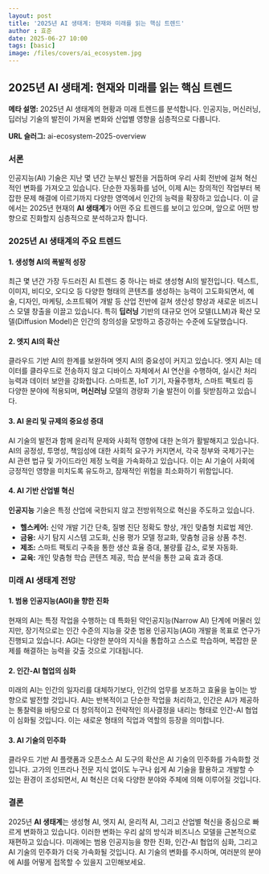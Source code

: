 ```yaml
---
layout: post
title: '2025년 AI 생태계: 현재와 미래를 읽는 핵심 트렌드'
author : 효준
date: 2025-06-27 10:00
tags: [basic]
image: /files/covers/ai_ecosystem.jpg
---
```


## 2025년 AI 생태계: 현재와 미래를 읽는 핵심 트렌드

**메타 설명:** 2025년 AI 생태계의 현황과 미래 트렌드를 분석합니다. 인공지능, 머신러닝, 딥러닝 기술의 발전이 가져올 변화와 산업별 영향을 심층적으로 다룹니다.

**URL 슬러그:** ai-ecosystem-2025-overview

### 서론

인공지능(AI) 기술은 지난 몇 년간 눈부신 발전을 거듭하며 우리 사회 전반에 걸쳐 혁신적인 변화를 가져오고 있습니다. 단순한 자동화를 넘어, 이제 AI는 창의적인 작업부터 복잡한 문제 해결에 이르기까지 다양한 영역에서 인간의 능력을 확장하고 있습니다. 이 글에서는 2025년 현재의 **AI 생태계**가 어떤 주요 트렌드를 보이고 있으며, 앞으로 어떤 방향으로 진화할지 심층적으로 분석하고자 합니다.

### 2025년 AI 생태계의 주요 트렌드

#### 1. 생성형 AI의 폭발적 성장

최근 몇 년간 가장 두드러진 AI 트렌드 중 하나는 바로 생성형 AI의 발전입니다. 텍스트, 이미지, 비디오, 오디오 등 다양한 형태의 콘텐츠를 생성하는 능력이 고도화되면서, 예술, 디자인, 마케팅, 소프트웨어 개발 등 산업 전반에 걸쳐 생산성 향상과 새로운 비즈니스 모델 창출을 이끌고 있습니다. 특히 **딥러닝** 기반의 대규모 언어 모델(LLM)과 확산 모델(Diffusion Model)은 인간의 창의성을 모방하고 증강하는 수준에 도달했습니다.

#### 2. 엣지 AI의 확산

클라우드 기반 AI의 한계를 보완하며 엣지 AI의 중요성이 커지고 있습니다. 엣지 AI는 데이터를 클라우드로 전송하지 않고 디바이스 자체에서 AI 연산을 수행하여, 실시간 처리 능력과 데이터 보안을 강화합니다. 스마트폰, IoT 기기, 자율주행차, 스마트 팩토리 등 다양한 분야에 적용되며, **머신러닝** 모델의 경량화 기술 발전이 이를 뒷받침하고 있습니다.

#### 3. AI 윤리 및 규제의 중요성 증대

AI 기술의 발전과 함께 윤리적 문제와 사회적 영향에 대한 논의가 활발해지고 있습니다. AI의 공정성, 투명성, 책임성에 대한 사회적 요구가 커지면서, 각국 정부와 국제기구는 AI 관련 법규 및 가이드라인 제정 노력을 가속화하고 있습니다. 이는 AI 기술이 사회에 긍정적인 영향을 미치도록 유도하고, 잠재적인 위험을 최소화하기 위함입니다.

#### 4. AI 기반 산업별 혁신

**인공지능** 기술은 특정 산업에 국한되지 않고 전방위적으로 혁신을 주도하고 있습니다.

*   **헬스케어:** 신약 개발 기간 단축, 질병 진단 정확도 향상, 개인 맞춤형 치료법 제안.
*   **금융:** 사기 탐지 시스템 고도화, 신용 평가 모델 정교화, 맞춤형 금융 상품 추천.
*   **제조:** 스마트 팩토리 구축을 통한 생산 효율 증대, 불량률 감소, 로봇 자동화.
*   **교육:** 개인 맞춤형 학습 콘텐츠 제공, 학습 분석을 통한 교육 효과 증대.

### 미래 AI 생태계 전망

#### 1. 범용 인공지능(AGI)을 향한 진화

현재의 AI는 특정 작업을 수행하는 데 특화된 약인공지능(Narrow AI) 단계에 머물러 있지만, 장기적으로는 인간 수준의 지능을 갖춘 범용 인공지능(AGI) 개발을 목표로 연구가 진행되고 있습니다. AGI는 다양한 분야의 지식을 통합하고 스스로 학습하며, 복잡한 문제를 해결하는 능력을 갖출 것으로 기대됩니다.

#### 2. 인간-AI 협업의 심화

미래의 AI는 인간의 일자리를 대체하기보다, 인간의 업무를 보조하고 효율을 높이는 방향으로 발전할 것입니다. AI는 반복적이고 단순한 작업을 처리하고, 인간은 AI가 제공하는 통찰력을 바탕으로 더 창의적이고 전략적인 의사결정을 내리는 형태로 인간-AI 협업이 심화될 것입니다. 이는 새로운 형태의 직업과 역할의 등장을 의미합니다.

#### 3. AI 기술의 민주화

클라우드 기반 AI 플랫폼과 오픈소스 AI 도구의 확산은 AI 기술의 민주화를 가속화할 것입니다. 고가의 인프라나 전문 지식 없이도 누구나 쉽게 AI 기술을 활용하고 개발할 수 있는 환경이 조성되면서, AI 혁신은 더욱 다양한 분야와 주체에 의해 이루어질 것입니다.

### 결론

2025년 **AI 생태계**는 생성형 AI, 엣지 AI, 윤리적 AI, 그리고 산업별 혁신을 중심으로 빠르게 변화하고 있습니다. 이러한 변화는 우리 삶의 방식과 비즈니스 모델을 근본적으로 재편하고 있습니다. 미래에는 범용 인공지능을 향한 진화, 인간-AI 협업의 심화, 그리고 AI 기술의 민주화가 더욱 가속화될 것입니다. AI 기술의 변화를 주시하며, 여러분의 분야에 AI를 어떻게 접목할 수 있을지 고민해보세요.
